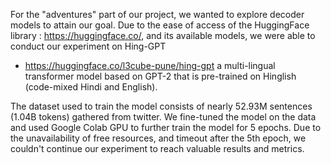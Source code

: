 For the "adventures" part of our project, we wanted to explore decoder models to attain our goal. 
Due to the ease of access of the HuggingFace library : https://huggingface.co/, and its available models, we were able to conduct our experiment on Hing-GPT
- https://huggingface.co/l3cube-pune/hing-gpt a multi-lingual transformer model based on GPT-2 that is pre-trained on Hinglish (code-mixed Hindi and English). 

The dataset used to train the model consists of nearly 52.93M sentences (1.04B tokens) gathered from twitter. 
We fine-tuned the model on the data and used Google Colab GPU to further train the model for 5 epochs. 
Due to the unavailability of free resources, and timeout after the 5th epoch, we couldn't continue our experiment to reach valuable results and metrics. 
